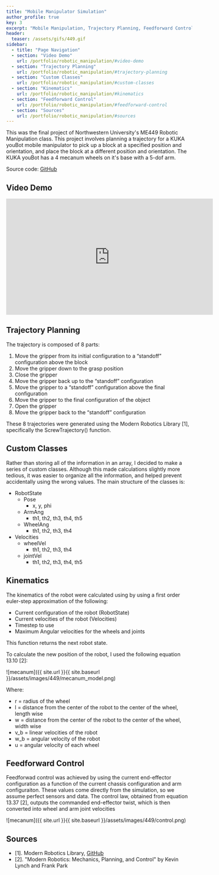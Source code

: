 ```yaml
---
title: "Mobile Manipulator Simulation"
author_profile: true
key: 3
excerpt: "Mobile Manipulation, Trajectory Planning, Feedforward Control, Python"
header:
  teaser: /assets/gifs/449.gif
sidebar:
  - title: "Page Navigation"
  - section: "Video Demo"
    url: /portfolio/robotic_manipulation/#video-demo
  - section: "Trajectory Planning"
    url: /portfolio/robotic_manipulation/#trajectory-planning
  - section: "Custom Classes"
    url: /portfolio/robotic_manipulation/#custom-classes
  - section: "Kinematics"
    url: /portfolio/robotic_manipulation/#kinematics
  - section: "Feedforward Control"
    url: /portfolio/robotic_manipulation/#feedforward-control
  - section: "Sources"
    url: /portfolio/robotic_manipulation/#sources
---
```

This was the final project of Northwestern University's ME449 Robotic Manipulation class. This project involves planning a trajectory for a KUKA youBot mobile manipulator to pick up a block at a specified position and orientation, and place the block at a different position and orientation. The KUKA youBot has a 4 mecanum wheels on it's base with a 5-dof arm.

Source code: [GitHub](https://github.com/kylew239/Robotic-Manipulation)


## Video Demo
<iframe width="560" height="315" src="https://www.youtube.com/embed/mlZTFlDj7uw?si=DtG0TKJI7eNQxFwu" title="YouTube video player" frameborder="0" allow="accelerometer; autoplay; clipboard-write; encrypted-media; gyroscope; picture-in-picture; web-share" allowfullscreen></iframe>


## Trajectory Planning
The trajectory is composed of 8 parts:

1. Move the gripper from its initial configuration to a “standoff” configuration above the block
2. Move the gripper down to the grasp position
3. Close the gripper
4. Move the gripper back up to the “standoff” configuration
5. Move the gripper to a “standoff” configuration above the final configuration
6. Move the gripper to the final configuration of the object
7. Open the gripper
8. Move the gripper back to the “standoff” configuration

These 8 trajectories were generated using the Modern Robotics Library [1], specifically the ScrewTrajectory() function. 


## Custom Classes
Rather than storing all of the information in an array, I decided to make a series of custom classes. Although this made calculations slightly more tedious, it was easier to organize all the information, and helped prevent accidentally using the wrong values. The main structure of the classes is:

* RobotState
  * Pose
    * x, y, phi
  * ArmAng
    * th1, th2, th3, th4, th5
  * WheelAng
    * th1, th2, th3, th4
* Velocities
  * wheelVel
    * th1, th2, th3, th4
  * jointVel
    * th1, th2, th3, th4, th5


## Kinematics
The kinematics of the robot were calculated using by using a first order euler-step approximation of the following:
* Current configuration of the robot (RobotState)
* Current velocities of the robot (Velocities)
* Timestep to use
* Maximum Angular velocities for the wheels and joints

This function returns the next robot state.

To calculate the new position of the robot, I used the following equation 13.10 [2]:

![mecanum]({{ site.url }}{{ site.baseurl }}/assets/images/449/mecanum_model.png)

Where:
* r = radius of the wheel
* l = distance from the center of the robot to the center of the wheel, length wise
* w = distance from the center of the robot to the center of the wheel, width wise
* v_b = linear velocities of the robot
* w_b = angular velocity of the robot
* u = angular velocity of each wheel


## Feedforward Control
Feedforwad control was achieved by using the current end-effector configuration as a function of the current chassis configuration and arm configuraiton. These values come directly from the simulation, so we assume perfect sensors and data. The control law, obtained from equation 13.37 [2], outputs the commanded end-effector twist, which is then converted into wheel and arm joint velocities

![mecanum]({{ site.url }}{{ site.baseurl }}/assets/images/449/control.png)


## Sources
* [1]. Modern Robotics Library, [GitHub](https://github.com/NxRLab/ModernRobotics)
* [2]. "Modern Robotics: Mechanics, Planning, and Control" by Kevin Lynch and Frank Park